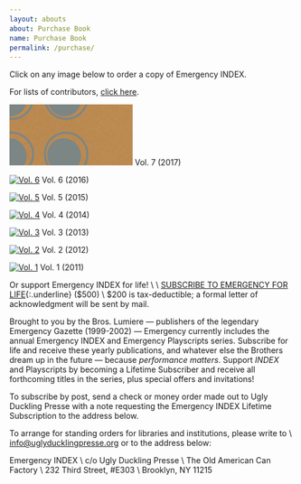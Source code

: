 ```yaml
---
layout: abouts
about: Purchase Book
name: Purchase Book
permalink: /purchase/
---
```


Click on any image below to order a copy of Emergency INDEX.

For lists of contributors, [click here](/index/contributors).

[![Vol. 7](/assets/img/about/index7_promo_crop.jpg "Vol. 7")](https://emergencyindex.files.wordpress.com/2019/01/index7_promo_crop.jpg) Vol. 7 (2017)

[![Vol. 6](/assets/img/about/index6_promo_crop.jpg "Vol. 6")](https://www.uglyducklingpresse.org/catalog/browse/item/?pubID=564) Vol. 6 (2016)

[![Vol. 5](/assets/img/about/index5_crop.jpg "Vol. 5")](https://www.uglyducklingpresse.org/catalog/browse/item/?pubID=545) Vol. 5 (2015)

[![Vol. 4](/assets/img/about/index4_crop.jpg "Vol. 4")](https://www.uglyducklingpresse.org/catalog/browse/item/?pubID=512) Vol. 4 (2014)

[![Vol. 3](/assets/img/about/index-vol-3-crop.jpg "Vol. 3")](https://www.uglyducklingpresse.org/catalog/browse/item/?pubID=307) Vol. 3 (2013)

[![Vol. 2](/assets/img/about/index2-cover-spd_crop.jpg "Vol. 2")](https://www.uglyducklingpresse.org/catalog/browse/item/?pubID=262) Vol. 2 (2012)

[![Vol. 1](/assets/img/about/emergencyindex2011_final-crop.jpg "Vol. 1")](https://www.uglyducklingpresse.org/catalog/browse/item/?pubID=217) Vol. 1 (2011)

Or support Emergency INDEX for life! \\
 \\
[SUBSCRIBE TO EMERGENCY FOR LIFE](https://www.uglyducklingpresse.org/subscribe/){:.underline} ($500) \\
$200 is tax-deductible; a formal letter of acknowledgment will be sent by mail.

Brought to you by the Bros. Lumiere — publishers of the legendary Emergency Gazette (1999-2002) — Emergency currently includes the annual Emergency INDEX and Emergency Playscripts series. Subscribe for life and receive these yearly publications, and whatever else the Brothers dream up in the future — because _performance matters_. Support _INDEX_ and Playscripts by becoming a Lifetime Subscriber and receive all forthcoming titles in the series, plus special offers and invitations!

To subscribe by post, send a check or money order made out to Ugly Duckling Presse with a note requesting the Emergency INDEX Lifetime Subscription to the address below.

To arrange for standing orders for libraries and institutions, please write to \\ <info@uglyducklingpresse.org> or to the address below:

Emergency INDEX \\
c/o Ugly Duckling Presse \\
The Old American Can Factory \\
232 Third Street, #E303 \\
Brooklyn, NY 11215
